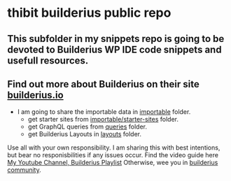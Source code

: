 # thibit builderius public repo

## This subfolder in my snippets repo is going to be devoted to Builderius WP IDE code snippets and usefull resources.
## Find out more about Builderius on their site [builderius.io](https://builderius.io)

- I am going to share the importable data in [importable](importable) folder.
	- get starter sites from [importable/starter-sites](importable/starter-sites) folder.
	- get GraphQL queries from [queries](queries) folder.
	- get Builderius Layouts in [layouts](layouts) folder.

Use all with your own responsibility. I am sharing this with best intentions, but bear no responisbilities if any issues occur.
Find the video guide here [My Youtube Channel, Builderius Playlist](https://youtu.be/lmhnskJAPtw)
Otherwise, wee you in [builderius community](https://www.facebook.com/groups/builderians).
